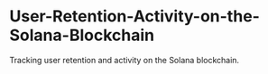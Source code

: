 # User-Retention-Activity-on-the-Solana-Blockchain
Tracking user retention and activity on the Solana blockchain.
